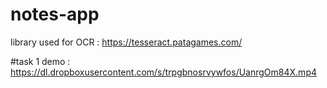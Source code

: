 # notes-app
library used for OCR : https://tesseract.patagames.com/

#task 1 demo : https://dl.dropboxusercontent.com/s/trpgbnosrvywfos/UanrgOm84X.mp4
